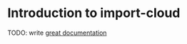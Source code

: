 # Introduction to import-cloud

TODO: write [great documentation](http://jacobian.org/writing/what-to-write/)
